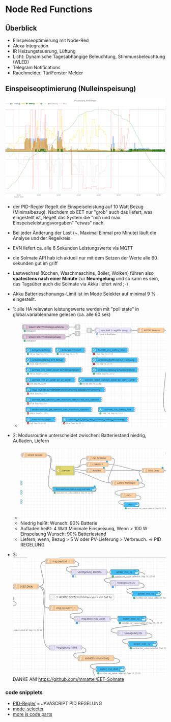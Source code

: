 # Node Red Functions

## Überblick

* Einspeiseoptimierung mit Node-Red
* Alexa Integration
* IR Heizungsteuerung, Lüftung
* Licht: Dynamische Tagesabhängige Beleuchtung, Stimmunsbeleuchtung (WLED)
* Telegram Notifications
* Rauchmelder, Tür/Fenster Melder

## Einspeiseoptimierung (Nulleinspeisung)

![PID Regelung über den Tag](pid-regler-tages-dynamik-mit-pv.png)

* der PID-Regler Regelt die Einspeiseleistung auf 10 Watt Bezug (Minimalbezug).
    Nachdem ob EET nur "grob" auch das liefert, was eingestellt ist, Regelt das System die "min und max Einspeiseleistungsvorgaben" "etwas" nach.
* Bei jeder Änderung der Last (~, Maximal Einmal pro Minute) läuft die Analyse und der Regelkreis.
* EVN liefert ca. alle 6 Sekunden Leistungswerte via MQTT
* die Solmate API hab ich aktuell nur mit dem Setzen der Werte alle 60 sekunden gut im griff
* Lastwechsel (Kochen, Waschmaschine, Boiler, Wolken) führen also **spätestens nach einer Minute** zur **Neuregelung** und so kann es sein, das Tagsüber auch die Solmate via Akku liefert wird ;-)
* Akku Batterieschonungs-Limit ist im Mode Selekter auf minimal 9 % eingestellt.

* 1: alle HA relevaten leistungswerte werden mit "poll state" in global.variablenname gelesen (ca. alle 60 sek)
  * ![Modusroutine](1_feed_the_mode_selecter.png)
* 2: Modusroutine unterscheidet zwischen: Batteriestand niedrig, Aufladen, Liefern
  * ![Modi](2_PID_Modes.png)
  * Niedrig heißt: Wunsch: 90% Batterie
  * Aufladen heißt: 4 Watt Minimale Einspeisung, Wenn > 100 W Einspeisung Wunsch: 90% Batteriestand
  * Liefern, wenn, Bezug > 5 W oder PV-Lieferung > Verbrauch. => PID REGELUNG
* 3: ![Solmate werte setzen](3_Set_Solmate_Values.png) DANKE AN! https://github.com/mmattel/EET-Solmate

### code snipplets

* [PID-Regler](PID-Regler.js) = JAVASCRIPT PID REGELUNG
* [mode-selecter](mode-selecter.js)
* [more js code parts](pidmode-parts.md)
